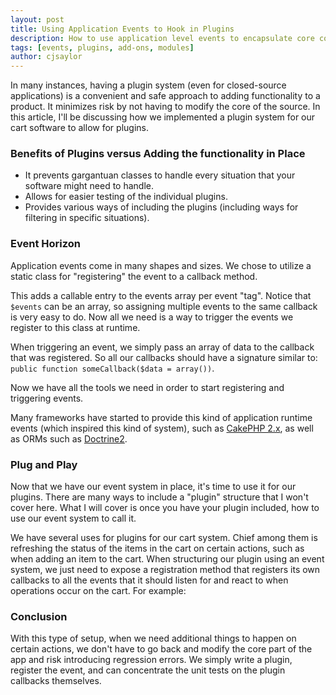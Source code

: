 ```yaml
---
layout: post
title: Using Application Events to Hook in Plugins 
description: How to use application level events to encapsulate core code from add-on code. 
tags: [events, plugins, add-ons, modules]
author: cjsaylor
---
```


In many instances, having a plugin system (even for closed-source applications) is a convenient and safe approach to adding functionality to a product.  It minimizes risk by not having to modify the core of the source.  In this article, I'll be discussing how we implemented a plugin system for our cart software to allow for plugins.

### Benefits of Plugins versus Adding the functionality in Place

* It prevents gargantuan classes to handle every situation that your software might need to handle.
* Allows for easier testing of the individual plugins.
* Provides various ways of including the plugins (including ways for filtering in specific situations).

### Event Horizon

Application events come in many shapes and sizes.  We chose to utilize a static class for "registering" the event to a callback method.

<script src="https://gist.github.com/efc61cb87783055d3c9e.js"> </script>

This adds a callable entry to the events array per event "tag".  Notice that `$events` can be an array, so assigning multiple events to the same callback is very easy to do.  Now all we need is a way to trigger the events we register to this class at runtime.

<script src="https://gist.github.com/36bd768ec37fdd697e81.js"> </script>

When triggering an event, we simply pass an array of data to the callback that was registered.  So all our callbacks should have a signature similar to: `public function someCallback($data = array())`.

Now we have all the tools we need in order to start registering and triggering events.

Many frameworks have started to provide this kind of application runtime events (which inspired this kind of system), such as [CakePHP 2.x](http://book.cakephp.org/2.0/en/core-libraries/events.html), as well as ORMs such as [Doctrine2](http://doctrine-orm.readthedocs.org/en/latest/reference/events.html).

### Plug and Play

Now that we have our event system in place, it's time to use it for our plugins.  There are many ways to include a "plugin" structure that I won't cover here.  What I will cover is once you have your plugin included, how to use our event system to call it.

We have several uses for plugins for our cart system. Chief among them is refreshing the status of the items in the cart on certain actions, such as when adding an item to the cart.  When structuring our plugin using an event system, we just need to expose a registration method that registers its own callbacks to all the events that it should listen for and react to when operations occur on the cart.  For example:

<script src="https://gist.github.com/9acaa7d1504e57ece36e.js"> </script>


### Conclusion

With this type of setup, when we need additional things to happen on certain actions, we don't have to go back and modify the core part of the app and risk introducing regression errors.  We simply write a plugin, register the event, and can concentrate the unit tests on the plugin callbacks themselves.